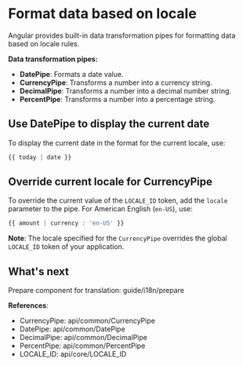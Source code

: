 # Format data based on locale

Angular provides built-in data transformation pipes for formatting data based on locale rules.

**Data transformation pipes:**

- **DatePipe**: Formats a date value.
- **CurrencyPipe**: Transforms a number into a currency string.
- **DecimalPipe**: Transforms a number into a decimal number string.
- **PercentPipe**: Transforms a number into a percentage string.

## Use DatePipe to display the current date

To display the current date in the format for the current locale, use:

```typescript
{{ today | date }}
```

## Override current locale for CurrencyPipe

To override the current value of the `LOCALE_ID` token, add the `locale` parameter to the pipe. For American English (`en-US`), use:

```typescript
{{ amount | currency : 'en-US' }}
```

**Note**: The locale specified for the `CurrencyPipe` overrides the global `LOCALE_ID` token of your application.

## What's next

Prepare component for translation: guide/i18n/prepare

**References**:
- CurrencyPipe: api/common/CurrencyPipe
- DatePipe: api/common/DatePipe
- DecimalPipe: api/common/DecimalPipe
- PercentPipe: api/common/PercentPipe
- LOCALE_ID: api/core/LOCALE_ID